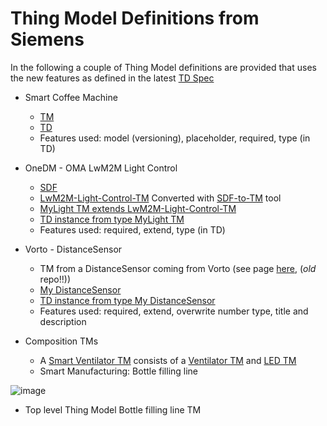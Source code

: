 # Thing Model Definitions from Siemens

In the following a couple of Thing Model definitions are provided that uses the new features as defined in the latest [TD Spec](https://w3c.github.io/wot-thing-description/#thing-model) 

* Smart Coffee Machine 
  * [TM](./Smart-Coffee-Machine-TM.tm.jsonld)
  * [TD](./Smart-Coffee-Machine-TD.td.jsonld)
  * Features used: model (versioning), placeholder, required, type (in TD)
  
* OneDM - OMA LwM2M Light Control
  * [SDF](https://github.com/one-data-model/playground/blob/master/sdfObject/sdfobject-light_control.sdf.json)
  * [LwM2M-Light-Control-TM](./LwM2M-Light-Control-TM.tm.jsonld) Converted with [SDF-to-TM](https://github.com/roman-kravtsov/sdf-object-converter) tool 
  * [MyLight TM extends LwM2M-Light-Control-TM](./MyLight-Extends-LwM2M.tm.jsonld)
  * [TD instance from type MyLight TM](./MyLight-Extends-LwM2M.td.jsonld)
  * Features used: required, extend, type (in TD)

* Vorto - DistanceSensor
  * TM from a DistanceSensor coming from Vorto (see page [here](https://github.com/w3c/wot-testing/tree/main/events/2021.03.Online/TMs/Vorto), (*old* repo!!))
  * [My DistanceSensor](./MyDistanceSensor-Extends-VortoModel.tm.jsonld)
  * [TD instance from type My DistanceSensor](./MyDistanceSensor-Extends-VortoModel.td.jsonld)
  * Features used: required, extend, overwrite number type, title and description

* Composition TMs 
  * A [Smart Ventilator TM](./SmartVentilator.tm.jsonld) consists of a [Ventilator TM](./Ventilator.tm.jsonld) and [LED TM](./LED.tm.jsonld)
  * Smart Manufacturing: Bottle filling line 

![image](https://user-images.githubusercontent.com/13832739/135061268-5bf0f2cc-d0a2-4459-afd7-6e869d433835.png)

  * Top level Thing Model Bottle filling line TM





